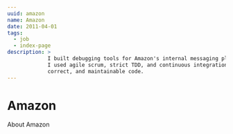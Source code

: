 ```yaml
---
uuid: amazon
name: Amazon
date: 2011-04-01
tags:
  - job
  - index-page
description: >
             I built debugging tools for Amazon's internal messaging platform.
             I used agile scrum, strict TDD, and continuous integration to write clean,
             correct, and maintainable code.
---
```

# Amazon
About Amazon
